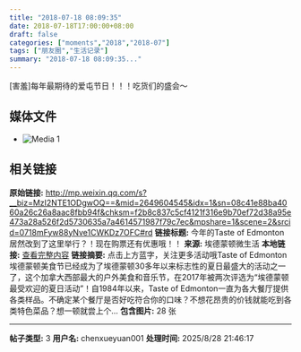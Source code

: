 ```yaml
---
title: "2018-07-18 08:09:35"
date: 2018-07-18T17:00:00+08:00
draft: false
categories: ["moments","2018","2018-07"]
tags: ["朋友圈","生活记录"]
summary: "2018-07-18 08:09:35..."
---
```


[害羞]每年最期待的爱屯节日！！！吃货们的盛会～

## 媒体文件

- ![Media 1](/Moments/photos/2018-07-18/201807180809350.jpg)

## 相关链接

**原始链接:** http://mp.weixin.qq.com/s?__biz=MzI2NTE1ODgwOQ==&mid=2649604545&idx=1&sn=08c41e88ba4060a26c26a8aac8fbb94f&chksm=f2b8c837c5cf4121f316e9b70ef72d38a95e473a28a526f2d5730635a7a4614571987f79c7ec&mpshare=1&scene=2&srcid=0718mFyw88yNve1CWKDz7OFC#rd
**链接标题:** 今年的Taste of Edmonton居然改到了这里举行？！现在购票还有优惠哦！！
**来源:** 埃德蒙顿微生活
**本地链接:** [查看完整内容](/link_content/2018/07/2018-07-18-7/link_content/)
**链接摘要:** 点击上方蓝字，关注更多活动哦Taste of Edmonton埃德蒙顿美食节已经成为了埃德蒙顿30多年以来标志性的夏日最盛大的活动之一了，这个加拿大西部最大的户外美食和音乐节，在2017年被两次评选为“埃德蒙顿最受欢迎的夏日活动”！自1984年以来，Taste of Edmonton一直为各大餐厅提供各类样品。不确定某个餐厅是否好吃符合你的口味？不想花昂贵的价钱就能吃到各类特色菜品？想一顿就尝上个...
**包含图片:** 28 张

---

**帖子类型:** 3
**用户名:** chenxueyuan001
**处理时间:** 2025/8/28 21:46:17